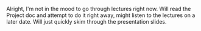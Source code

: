 
Alright, I'm not in the mood to go through lectures right now. Will read the Project doc and attempt to do it right away, might listen to the lectures on a later date. Will just quickly skim through the presentation slides.


